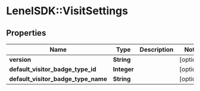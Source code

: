 # LenelSDK::VisitSettings

## Properties
Name | Type | Description | Notes
------------ | ------------- | ------------- | -------------
**version** | **String** |  | [optional] 
**default_visitor_badge_type_id** | **Integer** |  | [optional] 
**default_visitor_badge_type_name** | **String** |  | [optional] 


